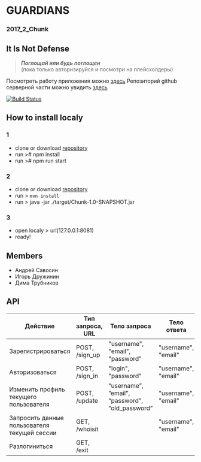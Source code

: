 # GUARDIANS
### 2017_2_Chunk

## It Is Not Defense
> ***Поглощай или будь поглощен<br>***
> (пока только авторизируйся и посмотри на плейсхолдеры)


Посмотреть работу приложения можно [здесь](https://chunk-frontend.herokuapp.com/menu)
Репозиторий github серверной части можно увидить [здесь](https://github.com/java-park-mail-ru/Chunk-09-2017)

[![Build Status](https://travis-ci.org/frontend-park-mail-ru/2017_2_Chunk.svg?branch=travis)](https://travis-ci.org/frontend-park-mail-ru/2017_2_Chunk)

## How to install localy
### 1
- clone or download [repository](https://github.com/frontend-park-mail-ru/2017_2_Chunk/tree/drujinin)
- run ># npm install
- run ># npm run start

### 2
- clone or download [repository](https://github.com/java-park-mail-ru/Chunk-09-2017)
- run > `mvn install`
- run > java -jar ./target/Chunk-1.0-SNAPSHOT.jar

### 3
- open localy > url(127.0.0.1:8081)
- ready!

## Members
* Андрей Савосин
* Игорь Дружинин
* Дима Трубников

## API
| Действие | Тип запроса, URL | Тело запроса | Тело ответа |
| --- | --- | --- | --- |
| Зарегистрироваться | POST, /sign_up | "username", "email", "password" | "username", "email" |
| Авторизоваться | POST, /sign_in | "login", "password" | "username", "email" |
| Изменить профиль текущего пользователя | POST, /update | “username”, ”email”, “password”, “old_password” | "username", "email" |
| Запросить данные пользователя текущей сессии | GET, /whoisit | | "username", "email" | |
| Разлогиниться | GET, /exit |  |  |


